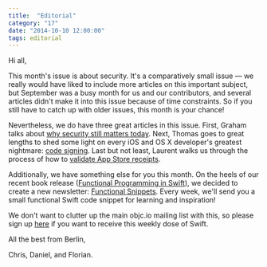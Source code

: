 ```yaml
---
title:  "Editorial"
category: "17"
date: "2014-10-10 12:00:00"
tags: editorial
---
```


Hi all,

This month's issue is about security. It's a comparatively small issue — we really would have liked to include more articles on this important subject, but September was a busy month for us and our contributors, and several articles didn't make it into this issue because of time constraints. So if you still have to catch up with older issues, this month is your chance!
   
Nevertheless, we do have three great articles in this issue. First, Graham talks about [why security still matters today](/issue-17/why-security.html). Next, Thomas goes to great lengths to shed some light on every iOS and OS X developer's greatest nightmare: [code signing](/issue-17/inside-code-signing.html). Last but not least, Laurent walks us through the process of how to [validate App Store receipts](/issue-17/receipt-validation.html).
      
Additionally, we have something else for you this month. On the heels of our recent book release ([Functional Programming in Swift](/books)), we decided to create a new newsletter: [Functional Snippets](/snippets). Every week, we'll send you a small functional Swift code snippet for learning and inspiration!
         
We don't want to clutter up the main objc.io mailing list with this, so please sign up [here](/snippets) if you want to receive this weekly dose of Swift.


All the best from Berlin,

Chris, Daniel, and Florian.
